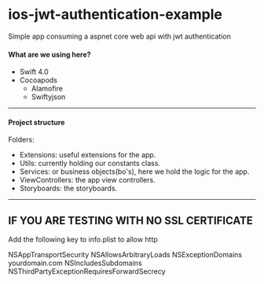 # ios-jwt-authentication-example
Simple app consuming a aspnet core web api with jwt authentication

#### What are we using here?

* Swift 4.0
* Cocoapods
  * Alamofire
  * Swiftyjson
---


#### Project structure

Folders:
* Extensions: useful extensions for the app.
* Utils: currently holding our constants class.
* Services: or business objects(bo's), here we hold the logic for the app.
* ViewControllers: the app view controllers.
* Storyboards: the storyboards.
---

## IF YOU ARE TESTING WITH NO SSL CERTIFICATE

Add the following key to info.plist to allow http

<key>NSAppTransportSecurity</key>
    <dict>
        <key>NSAllowsArbitraryLoads</key>
        <true/>
        <key>NSExceptionDomains</key>
        <dict>
            <key>yourdomain.com</key>
            <dict>
                <key>NSIncludesSubdomains</key>
                <true/>
                <key>NSThirdPartyExceptionRequiresForwardSecrecy</key>
                <false/>
            </dict>
       </dict>
  </dict>

